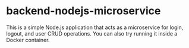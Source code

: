 # backend-nodejs-microservice
This is a simple Node.js application that acts as a microservice for login, logout, and user CRUD operations. You can also try running it inside a Docker container.
